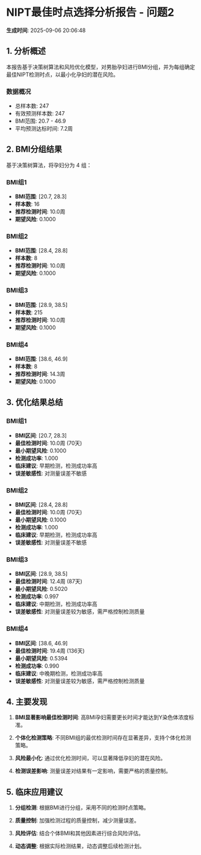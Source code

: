 # NIPT最佳时点选择分析报告 - 问题2

**生成时间**: 2025-09-06 20:06:48

## 1. 分析概述

本报告基于决策树算法和风险优化模型，对男胎孕妇进行BMI分组，并为每组确定最佳NIPT检测时点，以最小化孕妇的潜在风险。

### 数据概况
- 总样本数: 247
- 有效预测样本数: 247
- BMI范围: 20.7 - 46.9
- 平均预测达标时间: 7.2周

## 2. BMI分组结果

基于决策树算法，将孕妇分为 4 组：


### BMI组1
- **BMI范围**: [20.7, 28.3]  
- **样本数**: 16
- **推荐检测时间**: 10.0周
- **期望风险**: 0.1000

### BMI组2
- **BMI范围**: [28.4, 28.8]  
- **样本数**: 8
- **推荐检测时间**: 10.0周
- **期望风险**: 0.1000

### BMI组3
- **BMI范围**: [28.9, 38.5]  
- **样本数**: 215
- **推荐检测时间**: 10.0周
- **期望风险**: 0.1000

### BMI组4
- **BMI范围**: [38.6, 46.9]  
- **样本数**: 8
- **推荐检测时间**: 14.3周
- **期望风险**: 0.1000


## 3. 优化结果总结


### BMI组1
- **BMI区间**: [20.7, 28.3]
- **最佳检测时间**: 10.0周 (70天)
- **最小期望风险**: 0.1000
- **检测成功率**: 1.000
- **临床建议**: 早期检测，检测成功率高
- **误差敏感性**: 对测量误差不敏感

### BMI组2
- **BMI区间**: [28.4, 28.8]
- **最佳检测时间**: 10.0周 (70天)
- **最小期望风险**: 0.1000
- **检测成功率**: 1.000
- **临床建议**: 早期检测，检测成功率高
- **误差敏感性**: 对测量误差不敏感

### BMI组3
- **BMI区间**: [28.9, 38.5]
- **最佳检测时间**: 12.4周 (87天)
- **最小期望风险**: 0.5020
- **检测成功率**: 0.997
- **临床建议**: 中期检测，检测成功率高
- **误差敏感性**: 对测量误差较为敏感，需严格控制检测质量

### BMI组4
- **BMI区间**: [38.6, 46.9]
- **最佳检测时间**: 19.4周 (136天)
- **最小期望风险**: 0.5394
- **检测成功率**: 0.990
- **临床建议**: 中晚期检测，检测成功率高
- **误差敏感性**: 对测量误差较为敏感，需严格控制检测质量


## 4. 主要发现

1. **BMI显著影响最佳检测时间**: 高BMI孕妇需要更长时间才能达到Y染色体浓度标准。

2. **个体化检测策略**: 不同BMI组的最优检测时间存在显著差异，支持个体化检测策略。

3. **风险最小化**: 通过优化检测时间，可以显著降低孕妇的潜在风险。

4. **检测误差影响**: 测量误差对结果有一定影响，需要严格的质量控制。

## 5. 临床应用建议

1. **分组检测**: 根据BMI进行分组，采用不同的检测时点策略。

2. **质量控制**: 加强检测过程的质量控制，减少测量误差。

3. **风险评估**: 结合个体BMI和其他因素进行综合风险评估。

4. **动态调整**: 根据实际检测结果，动态调整后续检测计划。

